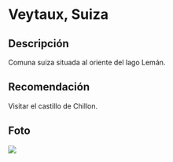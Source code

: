 # Veytaux, Suiza

## Descripción
Comuna suiza situada al oriente del lago Lemán.

## Recomendación
Visitar el castillo de Chillon.

## Foto

![](https://i0.wp.com/deilusionarecuerdo.com/wp-content/uploads/2023/11/castillo-de-chillon-suiza.jpg?resize=1024%2C650&ssl=1)

